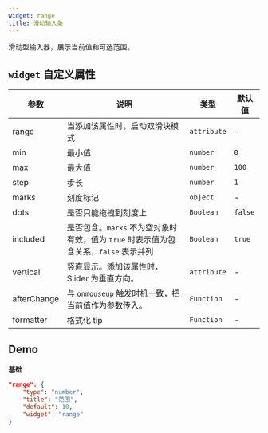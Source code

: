 ```yaml
---
widget: range
title: 滑动输入条
---
```


滑动型输入器，展示当前值和可选范围。

## `widget` 自定义属性

参数 | 说明 | 类型 | 默认值
----|------|-----|------
range | 当添加该属性时，启动双滑块模式 | `attribute` | -
min | 最小值 | `number` | `0`
max | 最大值 | `number` | `100`
step | 步长 | `number` | `1`
marks | 刻度标记 | `object` | -
dots | 是否只能拖拽到刻度上 | `Boolean` | `false`
included | 是否包含。`marks` 不为空对象时有效，值为 `true` 时表示值为包含关系，`false` 表示并列 | `Boolean` | `true`
vertical | 竖直显示。添加该属性时，Slider 为垂直方向。 | `attribute` | -
afterChange | 与 `onmouseup` 触发时机一致，把当前值作为参数传入。 | `Function` | -
formatter | 格式化 tip | `Function` | -

## Demo

**基础**

```json
"range": {
    "type": "number",
    "title": "范围",
    "default": 10,
    "widget": "range"
}
```
